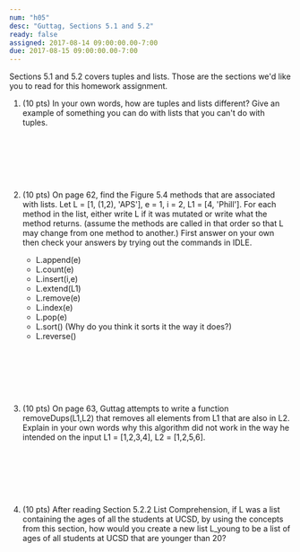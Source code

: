 ```yaml
---
num: "h05"
desc: "Guttag, Sections 5.1 and 5.2"
ready: false
assigned: 2017-08-14 09:00:00.00-7:00
due: 2017-08-15 09:00:00.00-7:00
---
```




Sections 5.1 and 5.2 covers tuples and lists.  Those are the sections we'd like you to read for this homework assignment.

<ol>

<li markdown="1" style="margin-bottom:8em;">
(10 pts) In your own words, how are tuples and lists different? Give an example of something you can do with lists that you can't do with tuples.

</li>






<li markdown="1" style="margin-bottom:8em;">

(10 pts) On page 62, find the Figure 5.4 methods that are associated with lists. 
Let L = [1, (1,2), 'APS'], e = 1, i = 2, L1 = [4, 'Phill'].
For each method in the list, either write L if it was mutated or write what the method returns. (assume the methods are called in that order so that L may change from one method to another.) First answer on your own then check your answers by trying out the commands in IDLE.

* L.append(e)
* L.count(e)
* L.insert(i,e)
* L.extend(L1)
* L.remove(e)
* L.index(e)
* L.pop(e)
* L.sort() (Why do you think it sorts it the way it does?)
* L.reverse()


</li>

<li markdown="1" style="margin-bottom:8em;" class="page-break-before">

(10 pts) On page 63, Guttag attempts to write a function removeDups(L1,L2) that removes all elements from L1 that are also in L2.
Explain in your own words why this algorithm did not work in the way he intended on the input L1 = [1,2,3,4], L2 = [1,2,5,6].


</li>



<li markdown="1" style="margin-bottom:8em;" >

(10 pts) After reading Section 5.2.2 List Comprehension, if L was a list containing the ages of all the students at UCSD, by using the concepts from this section, how would you create a new list L_young to be a list of ages of all students at UCSD that are younger than 20?

</li>

</ol>
